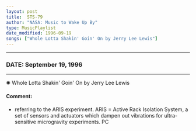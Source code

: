 ```yaml
---
layout: post
title:  STS-79
author: "NASA: Music to Wake Up By"
type: MusicPlaylist
date_modified: 1996-09-19
songs: ["Whole Lotta Shakin' Goin' On by Jerry Lee Lewis"]
---
```


----
### DATE: September 19, 1996
----
✺ Whole Lotta Shakin' Goin' On by Jerry Lee Lewis

#### Comment:
* referring to the ARIS experiment. ARIS = Active Rack Isolation System, a set of sensors and actuators which dampen out vibrations for ultra-sensitive microgravity experiments. PC



<br/>
<center>
	<a target="_blank"
	   href="https://twitter.com/intent/tweet?hashtags=Space,NASA,Playlist,NASAWakeupCalls,SpaceProgram&text={{ page.author}}, '{{ page.songs.first }}' {{ page.title }}, {{ page.date | date: '%B %d, %Y' }}. {{ site.url }}{{ page.url }}&via=nasawakeupcalls"><i class="fab fa-twitter" alt="Tweet this page" style="font-size: 1.3em;"></i></a>
	&nbsp; 	<i class="fas fa-user-astronaut" style="font-size: 1.5em;"></i> &nbsp;
    <a type="amzn" search="'Whole Lotta Shakin' Goin' On by Jerry Lee Lewis'" category="popular music">
    <i class="fab fa-amazon" style="font-size: 1.3em;"></i></a>
</center>
